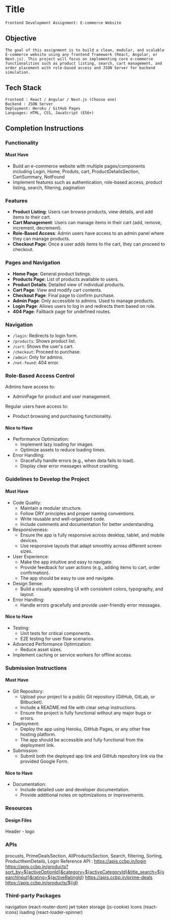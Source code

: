# Title
    Frontend Development Assignment: E-commerce Website

## Objective
    The goal of this assignment is to build a clean, modular, and scalable E-commerce website using any frontend framework (React, Angular, or Next.js). This project will focus on implementing core e-commerce functionalities such as product listing, search, cart management, and order placement with role-based access and JSON Server for backend simulation.

## Tech Stack
    Frontend : React / Angular / Next.js (Choose one)
    Backend : JSON Server
    Deployment: Heroku / GitHub Pages
    Languages: HTML, CSS, JavaScript (ES6+)

## Completion Instructions

### Functionality
#### Must Have
* Build an e-commerce website with multiple pages/components including Login, Home, Produts, cart, ProductDetailsSection, CartSummary, NotFound 
* implement features such as authentication, role-based access, product listing, search, filtering, pagination
### Features
- **Product Listing**: Users can browse products, view details, and add items to their cart.
- **Cart Management**: Users can manage items in their cart (add, remove, increment, decrement).
- **Role-Based Access**: Admin users have access to an admin panel where they can manage products.
- **Checkout Page**: Once a user adds items to the cart, they can proceed to checkout.

### Pages and Navigation
- **Home Page**: General product listings.
- **Products Page**: List of products available to users.
- **Product Details**: Detailed view of individual products.
- **Cart Page**: View and modify cart contents.
- **Checkout Page**: Final page to confirm purchase.
- **Admin Page**: Only accessible to admins. Used to manage products.
- **Login Page**: Allows users to log in and redirects them based on role.
- **404 Page**: Fallback page for undefined routes.

### Navigation
- `/login`: Redirects to login form.
- `/products`: Shows product list.
- `/cart`: Shows the user's cart.
- `/checkout`: Proceed to purchase.
- `/admin`: Only for admins.
- `/not-found`: 404 error.
### Role-Based Access Control
Admins have access to:
- AdminPage for product and user management.

Regular users have access to:
- Product browsing and purchasing functionality.

#### Nice to Have
* Performance Optimization:
    * Implement lazy loading for images.
    * Optimize assets to reduce loading times.
* Error Handling:
    * Gracefully handle errors (e.g., when data fails to load).
    * Display clear error messages without crashing.

### Guidelines to Develop the Project
#### Must Have
* Code Quality:
    * Maintain a modular structure.
    * Follow DRY principles and proper naming conventions.
    * Write reusable and well-organized code.
    * Include comments and documentation for better understanding.
* Responsiveness:
    * Ensure the app is fully responsive across desktop, tablet, and mobile devices.
    * Use responsive layouts that adapt smoothly across different screen sizes.
* User Experience:
    * Make the app intuitive and easy to navigate.
    * Provide feedback for user actions (e.g., adding items to cart, order confirmation).
    * The app should be easy to use and navigate.
* Design Sense:
    * Build a visually appealing UI with consistent colors, typography, and layout.
* Error Handling:
    * Handle errors gracefully and provide user-friendly error messages.

#### Nice to Have
* Testing:
    * Unit tests for critical components.
    * E2E testing for user flow scenarios.
* Advanced Performance Optimization:
    * Reduce asset sizes.
* Implement caching or service workers for offline access.

### Submission Instructions
#### Must Have
* Git Repository:
    * Upload your project to a public Git repository (GitHub, GitLab, or Bitbucket).
    * Include a README.md file with clear setup instructions.
    * Ensure the project is fully functional without any major bugs or errors.
* Deployment:
    * Deploy the app using Heroku, GitHub Pages, or any other free hosting platform.
    * The app should be accessible and fully functional from the deployment link.
* Submission:
    * Submit both the deployed app link and GitHub repository link via the provided Google Form.
#### Nice to Have
* Documentation:
    * Include detailed user and developer documentation.
    * Provide additional notes on optimizations or improvements.

### Resources
#### Design Files
Header - logo

### APIs
procusts, PrimeDealsSection, AllProductsSection, Search, filtering, Sorting, ProductItemDetails, Login
Reference API : 
   https://apis.ccbp.in/login
   https://apis.ccbp.in/products?sort_by=${activeOptionId}&category=${activeCategoryId}&title_search=${searchInput}&rating=${activeRatingId}
   https://apis.ccbp.in/prime-deals
   https://apis.ccbp.in/products/${id}

### Third-party Packages
navigation (react-router-dom)
jwt token storage (js-cookie) 
Icons (react-icons)
loading (react-loader-spinner)
